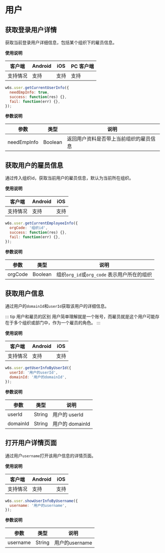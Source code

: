 # 用户


## 获取登录用户详情

获取当前登录用户详细信息，包括某个组织下的雇员信息。

**使用说明**

| 客户端   | Android | iOS  | PC 客户端 |
| -------- | ------- | ---- | ----- |
| 支持情况 | 支持  | 支持 | 支持 |


```js
w6s.user.getCurrentUserInfo({
  needEmpInfo: true,
  success: function(res) {},
  fail: function(err) {},
});
```

**参数说明**

| 参数 | 类型 | 说明|
| - | - | - |
| needEmpInfo |  Boolean | 返回用户资料是否带上当前组织的雇员信息 |

## 获取用户的雇员信息

通过传入组织id，获取当前用户的雇员信息，默认为当前所在组织。

**使用说明**

| 客户端   | Android | iOS  |
| -------- | ------- | ---- |
| 支持情况 | 支持  | 支持 |


```js
w6s.user.getCurrentEmployeeInfo({
  orgCode: '组织id',
  success: function(res) {},
  fail: function(err) {},
});
```

**参数说明**

| 参数 | 类型 | 说明|
| - | - | - |
| orgCode |  Boolean | 组织`org_id`或`org_code` 表示用户所在的组织 |

## 获取用户信息

通过用户的`domainId`和`userId`获取该用户的详细信息。

::: tip 用户和雇员的区别
用户简单理解就是一个账号，而雇员就是这个用户可能存在于多个组织或部门中，作为一个雇员的角色。
:::

**使用说明**

| 客户端   | Android | iOS  |
| -------- | ------- | ---- |
| 支持情况 | 支持  | 支持 |


```js
w6s.user.getUserInfoByUserId({
  userId: '用户的userId',
  domainId: '用户的domainId',
});
```

**参数说明**

| 参数 | 类型 | 说明|
| - | - | - |
| userId |  String | 用户的 userId |
| domainId |  String | 用户的 domainId |

## 打开用户详情页面

通过用户`username`打开该用户信息的详情页面。

**使用说明**

| 客户端   | Android | iOS  |
| -------- | ------- | ---- |
| 支持情况 | 支持  | 支持 |


```js
w6s.user.showUserInfoByUsername({
  username: '用户的username',
});
```

**参数说明**

| 参数 | 类型 | 说明|
| - | - | - |
| username |  String | 用户的username |
